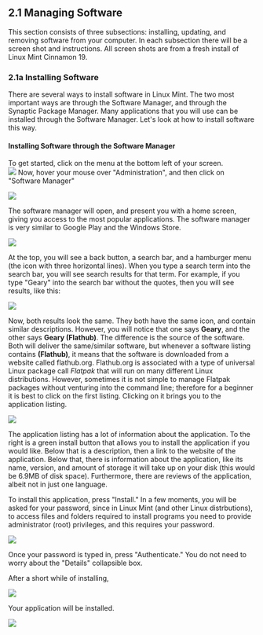 ## 2.1 Managing Software

This section consists of three subsections: installing, updating, and removing software from your computer. In each subsection there will be a screen shot and instructions. All screen shots are from a fresh install of Linux Mint Cinnamon 19.

### 2.1a Installing Software

There are several ways to install software in Linux Mint. The two most important ways are through the Software Manager, and through the Synaptic Package Manager. Many applications that you will use can be installed through the Software Manager. Let's look at how to install software this way.

#### Installing Software through the Software Manager

To get started, click on the menu at the bottom left of your screen. 
<br><img src="graphics/main_desktop_view.png">
Now, hover your mouse over "Administration", and then click on "Software Manager"

<img src="graphics/open_menu_software_manager.png" >

The software manager will open, and present you with a home screen, giving you access to the most popular applications. The software manager is very similar to Google Play and the Windows Store. 

<img src="graphics/software_manager_home_picture.png">

At the top, you will see a back button, a search bar, and a hamburger menu (the icon with three horizontal lines). When you type a search term into the search bar, you will see search results for that term. For example, if you type "Geary" into the search bar without the quotes, then you will see results, like this: 

<img src="graphics/geary_search_results_software_manager.png" >

Now, both results look the same. They both have the same icon, and contain similar descriptions. However, you will notice that one says **Geary**, and the other says **Geary (Flathub)**. The difference is the source of the software. Both will deliver the same/similar software, but whenever a software listing contains **(Flathub)**, it means that the software is downloaded from a website called flathub.org. Flathub.org is associated with a type of universal Linux package call *Flatpak* that will run on many different Linux distributions. However, sometimes it is not simple to manage Flatpak packages without venturing into the command line; therefore for a beginner it is best to click on the first listing. Clicking on it brings you to the application listing.

<img src="graphics/geary_application_listing_software_manager.png" >

The application listing has a lot of information about the application. To the right is a green install button that allows you to install the application if you would like. Below that is a description, then a link to the website of the application. Below that, there is information about the application, like its name, version, and amount of storage it will take up on your disk (this would be 6.9MB of disk space). Furthermore, there are reviews of the application, albeit not in just one language.

To install this application, press "Install." In a few moments, you will be asked for your password, since in Linux Mint (and other Linux distrbutions), to access files and folders required to install programs you need to provide administrator (root) privileges, and this requires your password.

<img src="graphics/install_auth_prompt_software_manager.png" >

Once your password is typed in, press "Authenticate." You do not need to worry about the "Details" collapsible box.

After a short while of installing, 

<img src="graphics/installing_progress_sm.png">

Your application will be installed.

<img src="graphics/app_installed_sm.png" >